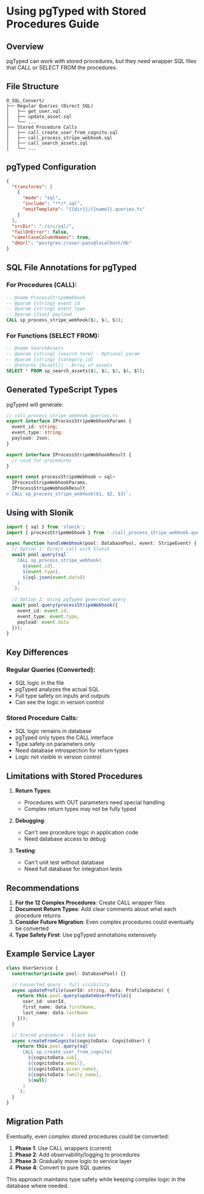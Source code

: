 # Using pgTyped with Stored Procedures Guide

## Overview
pgTyped can work with stored procedures, but they need wrapper SQL files that CALL or SELECT FROM the procedures.

## File Structure
```
0_SQL_Convert/
├── Regular Queries (Direct SQL)
│   ├── get_user.sql
│   ├── update_asset.sql
│   └── ...
├── Stored Procedure Calls
│   ├── call_create_user_from_cognito.sql
│   ├── call_process_stripe_webhook.sql
│   ├── call_search_assets.sql
│   └── ...
```

## pgTyped Configuration
```json
{
  "transforms": [
    {
      "mode": "sql",
      "include": "**/*.sql",
      "emitTemplate": "{{dir}}/{{name}}.queries.ts"
    }
  ],
  "srcDir": "./src/sql/",
  "failOnError": false,
  "camelCaseColumnNames": true,
  "dbUrl": "postgres://user:pass@localhost/db"
}
```

## SQL File Annotations for pgTyped

### For Procedures (CALL):
```sql
-- @name ProcessStripeWebhook
-- @param {string} event_id
-- @param {string} event_type
-- @param {Json} payload
CALL sp_process_stripe_webhook($1, $2, $3);
```

### For Functions (SELECT FROM):
```sql
-- @name SearchAssets
-- @param {string} [search_term] - Optional param
-- @param {string} [category_id]
-- @returns {Asset[]} - Array of assets
SELECT * FROM sp_search_assets($1, $2, $3, $4, $5);
```

## Generated TypeScript Types

pgTyped will generate:

```typescript
// call_process_stripe_webhook.queries.ts
export interface IProcessStripeWebhookParams {
  event_id: string;
  event_type: string;
  payload: Json;
}

export interface IProcessStripeWebhookResult {
  // void for procedures
}

export const processStripeWebhook = sql<
  IProcessStripeWebhookParams,
  IProcessStripeWebhookResult
>`CALL sp_process_stripe_webhook($1, $2, $3)`;
```

## Using with Slonik

```typescript
import { sql } from 'slonik';
import { processStripeWebhook } from './call_process_stripe_webhook.queries';

async function handleWebhook(pool: DatabasePool, event: StripeEvent) {
  // Option 1: Direct call with Slonik
  await pool.query(sql`
    CALL sp_process_stripe_webhook(
      ${event.id},
      ${event.type},
      ${sql.json(event.data)}
    )
  `);

  // Option 2: Using pgTyped generated query
  await pool.query(processStripeWebhook({
    event_id: event.id,
    event_type: event.type,
    payload: event.data
  }));
}
```

## Key Differences

### Regular Queries (Converted):
- SQL logic in the file
- pgTyped analyzes the actual SQL
- Full type safety on inputs and outputs
- Can see the logic in version control

### Stored Procedure Calls:
- SQL logic remains in database
- pgTyped only types the CALL interface
- Type safety on parameters only
- Need database introspection for return types
- Logic not visible in version control

## Limitations with Stored Procedures

1. **Return Types**: 
   - Procedures with OUT parameters need special handling
   - Complex return types may not be fully typed

2. **Debugging**:
   - Can't see procedure logic in application code
   - Need database access to debug

3. **Testing**:
   - Can't unit test without database
   - Need full database for integration tests

## Recommendations

1. **For the 12 Complex Procedures**: Create CALL wrapper files
2. **Document Return Types**: Add clear comments about what each procedure returns
3. **Consider Future Migration**: Even complex procedures could eventually be converted
4. **Type Safety First**: Use pgTyped annotations extensively

## Example Service Layer

```typescript
class UserService {
  constructor(private pool: DatabasePool) {}

  // Converted query - full visibility
  async updateProfile(userId: string, data: ProfileUpdate) {
    return this.pool.query(updateUserProfile({
      user_id: userId,
      first_name: data.firstName,
      last_name: data.lastName
    }));
  }

  // Stored procedure - black box
  async createFromCognito(cognitoData: CognitoUser) {
    return this.pool.query(sql`
      CALL sp_create_user_from_cognito(
        ${cognitoData.sub},
        ${cognitoData.email},
        ${cognitoData.given_name},
        ${cognitoData.family_name},
        ${null}
      )
    `);
  }
}
```

## Migration Path

Eventually, even complex stored procedures could be converted:

1. **Phase 1**: Use CALL wrappers (current)
2. **Phase 2**: Add observability/logging to procedures
3. **Phase 3**: Gradually move logic to service layer
4. **Phase 4**: Convert to pure SQL queries

This approach maintains type safety while keeping complex logic in the database where needed.